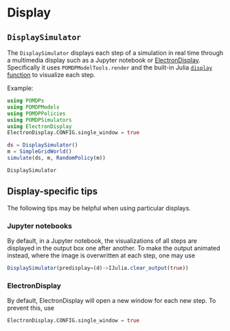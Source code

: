 # Display

## `DisplaySimulator`

The `DisplaySimulator` displays each step of a simulation in real time through a multimedia display such as a Jupyter notebook or [ElectronDisplay](https://github.com/queryverse/ElectronDisplay.jl).
Specifically it uses `POMDPModelTools.render` and the built-in Julia [`display` function](https://docs.julialang.org/en/v1/base/io-network/#Base.Multimedia.display) to visualize each step.

Example:
```julia
using POMDPs
using POMDPModels
using POMDPPolicies
using POMDPSimulators
using ElectronDisplay
ElectronDisplay.CONFIG.single_window = true

ds = DisplaySimulator()
m = SimpleGridWorld()
simulate(ds, m, RandomPolicy(m))
```

```@docs
DisplaySimulator
```

## Display-specific tips

The following tips may be helpful when using particular displays.

### Jupyter notebooks

By default, in a Jupyter notebook, the visualizations of all steps are displayed in the output box one after another. To make the output animated instead, where the image is overwritten at each step, one may use
```julia
DisplaySimulator(predisplay=(d)->IJulia.clear_output(true))
```

### ElectronDisplay

By default, ElectronDisplay will open a new window for each new step. To prevent this, use
```julia
ElectronDisplay.CONFIG.single_window = true
```
